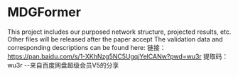 # MDGFormer
This project includes our purposed network structure, projected results, etc.
Other files will be released after the paper accept
The validation data and corresponding descriptions can be found here:
链接：https://pan.baidu.com/s/1-XKhNzg5NC5UgqjYelCANw?pwd=wu3r 
提取码：wu3r 
--来自百度网盘超级会员V5的分享
